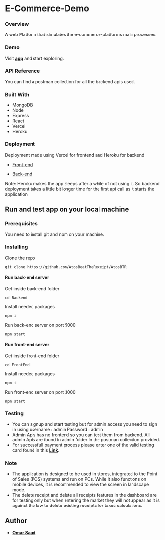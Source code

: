 # E-Commerce-Demo

### Overview
A web Platform that simulates the e-commerce-platforms main processes.



### Demo

Visit [**app**](https://sports-hub-livid.vercel.app/) and start exploring.  

### API Reference

You can find a postman collection for all the backend apis used.

### Built With

* MongoDB
* Node
* Express
* React
* Vercel
* Heroku

### Deployment

Deployment made using Vercel for frontend and Heroku for backend
* [Front-end](https://sports-hub-livid.vercel.app/)

* [Back-end](https://e-commerce-demo-api.herokuapp.com/)

Note: Heroku makes the app sleeps after a while of not using it. So backend deployment takes a little bit longer time for the first api call as it starts the application

## Run and test app on your local machine

### Prerequisites
You need to install git and npm on your machine.

### Installing

Clone the repo

```
git clone https://github.com/AtosBeatTheReceipt/AtosBTR
```
#### Run back-end server
Get inside back-end folder
```
cd Backend
```
Install needed packages
```
npm i
```
Run back-end server on port 5000
```
npm start
```

#### Run front-end server
Get inside front-end folder
```
cd FrontEnd
```
Install needed packages
```
npm i
```
Run front-end server on port 3000
```
npm start
```
### Testing
* You can signup and start testing but for admin access you need to sign in using 
  username : admin
  Password : admin
* Admin Apis has no frontend so you can test them from backend. All admin Apis are found in admin folder in the postman collection provided.
* For successfull payment process please enter one of the valid testing card found in this [**Link**](https://stripe.com/docs/testing).

### Note
* The application is designed to be used in stores, integrated to the Point of Sales (POS) systems and run on PCs. While it also functions on mobile devices, it is recommended to view the screen in landscape mode.
* The delete receipt and delete all receipts features in the dashboard are for testing only but when entering the market they will not appear as it is against the law to delete existing receipts for taxes calculations.


## Author

* [**Omar Saad**](https://www.linkedin.com/in/omar-saad-90862a163/)



